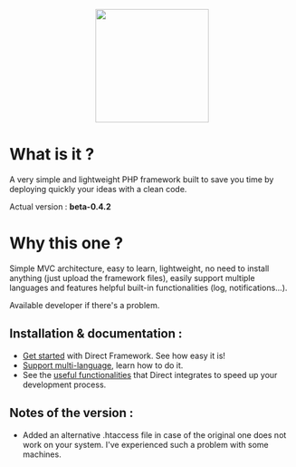<p align="center">
<img src="https://speeload.com/uploads/ae1h6SUhhG.png" width="200">
<p>

# What is it ?
A very simple and lightweight PHP framework built to save you time by deploying quickly your ideas with a clean code.

Actual version : __beta-0.4.2__

# Why this one ?
Simple MVC architecture, easy to learn, lightweight, no need to install anything (just upload the framework files), easily support multiple languages and features helpful built-in functionalities (log, notifications...).

Available developer if there's a problem.

Installation & documentation :
------------------------------

* [Get started][1] with Direct Framework. See how easy it is!
* [Support multi-language][2], learn how to do it.
* See the [useful functionalities][3] that Direct integrates to speed up your development process.

Notes of the version :
------------------------------
* Added an alternative .htaccess file in case of the original one does 
not work on your system. I've experienced such a problem with some 
machines.

[1]: https://berwick.fr/projects/directframework/documentation
[2]: https://berwick.fr/projects/directframework/documentation/support-multi-lang
[3]: https://berwick.fr/projects/directframework/functionalities/page/
